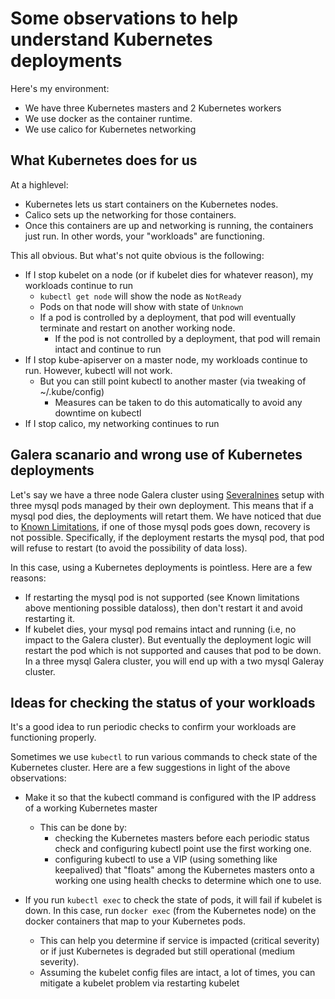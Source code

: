 # Some observations to help understand Kubernetes deployments

Here's my environment:

* We have three Kubernetes masters and 2 Kubernetes workers
* We use docker as the container runtime.
* We use calico for Kubernetes networking

## What Kubernetes does for us

At a highlevel:

* Kubernetes lets us start containers on the Kubernetes nodes.
* Calico sets up the networking for those containers.
* Once this containers are up and networking is running, the containers just run. In other words,
  your "workloads" are functioning.

This all obvious.  But what's not quite obvious is the following:

* If I stop kubelet on a node (or if kubelet dies for whatever reason), my workloads continue to run
  * `kubectl get node` will show the node as `NotReady`
  * Pods on that node will show with state of `Unknown`
  * If a pod is controlled by a deployment, that pod will eventually terminate and restart
    on another working node.
    * If the pod is not controlled by a deployment, that pod will remain intact and continue to run
* If I stop kube-apiserver on a master node, my workloads continue to run.  However, kubectl will not work.
  * But you can still point kubectl to another master (via tweaking of ~/.kube/config)
    * Measures can be taken to do this automatically to avoid any downtime on kubectl
* If I stop calico, my networking continues to run


## Galera scanario and wrong use of Kubernetes deployments

Let's say we have a three node Galera cluster using
[Severalnines](https://github.com/severalnines/galera-docker-mariadb) setup with three mysql pods
managed by their own deployment.  This means that if a mysql pod dies, the deployments will
retart them.  We have noticed that due to
[Known Limitations](https://github.com/severalnines/galera-docker-mariadb#known-limitations), if
one of those mysql pods goes down, recovery is not possible.  Specifically, if the deployment
restarts the mysql pod, that pod will refuse to restart (to avoid the possibility of data loss).

In this case, using a Kubernetes deployments is pointless.  Here are a few reasons:

* If restarting the mysql pod is not supported (see Known limitations above mentioning possible
  dataloss), then don't restart it and avoid restarting it.
* If kubelet dies, your mysql pod remains intact and running (i.e, no impact to the Galera
  cluster).  But eventually the deployment logic will restart the pod which is not supported and causes that
  pod to be down.  In a three mysql Galera cluster, you will end up with a two mysql Galeray cluster.

## Ideas for checking the status of your workloads

It's a good idea to run periodic checks to confirm your workloads are functioning properly.

Sometimes we use `kubectl` to run various commands to check state of the Kubernetes cluster.  Here are a few
suggestions in light of the above observations:

* Make it so that the kubectl command is configured with the IP address of a working Kubernetes master
  * This can be done by:
    * checking the Kubernetes masters before each periodic status check and configuring kubectl point
      use the first working one.
    * configuring kubectl to use a VIP (using something like keepalived) that "floats" among the
      Kubernetes masters onto a working one using health checks to determine which one to use.

* If you run `kubectl exec` to check the state of pods, it will fail if kubelet is down.  In this case,
  run `docker exec` (from the Kubernetes node) on the docker containers that map to your Kubernetes pods.
  * This can help you determine if service is impacted (critical severity) or if just Kubernetes is degraded
    but still operational (medium severity).
  * Assuming the kubelet config files are intact, a lot of times, you can mitigate a kubelet problem via
    restarting kubelet

